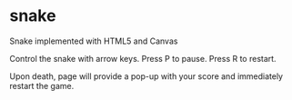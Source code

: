 # snake
Snake implemented with HTML5 and Canvas

Control the snake with arrow keys.
Press P to pause.
Press R to restart.

Upon death, page will provide a pop-up with your score and immediately restart the game.
